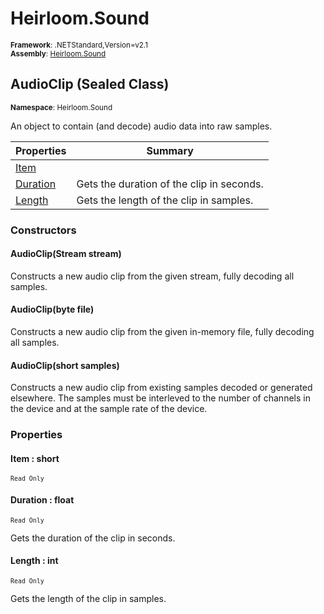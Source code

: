 # Heirloom.Sound

<small>**Framework**: .NETStandard,Version=v2.1</small>  
<small>**Assembly**: [Heirloom.Sound](../Heirloom.Sound/Heirloom.Sound.md)</small>  

## AudioClip (Sealed Class)
<small>**Namespace**: Heirloom.Sound</sub></small>  

An object to contain (and decode) audio data into raw samples.

| Properties | Summary |
|------------|---------|
| [Item](#ITE8B5A2F95) |  |
| [Duration](#DURAF856856) | Gets the duration of the clip in seconds. |
| [Length](#LEN6B366D7E) | Gets the length of the clip in samples. |

### Constructors

#### AudioClip(Stream stream)

Constructs a new audio clip from the given stream, fully decoding all samples.

#### AudioClip(byte file)

Constructs a new audio clip from the given in-memory file, fully decoding all samples.

#### AudioClip(short samples)

Constructs a new audio clip from existing samples decoded or generated elsewhere. The samples must be interleved to the number of channels in the device and at the sample rate of the device.

### Properties

#### <a name="ITE8B5A2F95"></a>Item : short

<small>`Read Only`</small>

#### <a name="DURAF856856"></a>Duration : float

<small>`Read Only`</small>

Gets the duration of the clip in seconds.

#### <a name="LEN6B366D7E"></a>Length : int

<small>`Read Only`</small>

Gets the length of the clip in samples.

